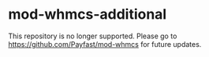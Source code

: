 # mod-whmcs-additional

This repository is no longer supported. Please go to https://github.com/Payfast/mod-whmcs for future updates.
